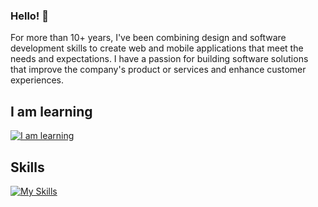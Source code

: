### Hello! 👋

For more than 10+ years, I've been combining design and software development skills to create web and mobile applications that meet the needs and expectations. I have a passion for building software solutions that improve the company's product or services and enhance customer experiences.

## I am learning
[![I am learning](https://skillicons.dev/icons?i=swift,angular&perline=2)](https://skillicons.dev)

## Skills

[![My Skills](https://skillicons.dev/icons?i=js,typescript,react,nextjs,redux,jest,tailwind,styledcomponents,figma,webstorm&perline=5)](https://skillicons.dev)
